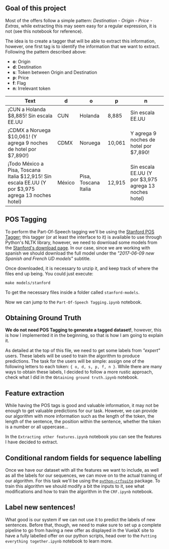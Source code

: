 ## Goal of this project  

Most of the offers follow a simple pattern: *Destination - Origin - Price - Extras*, while extracting this may seem easy for a regular expression, it is not (see this notebook for reference). 

The idea is to create a tagger that will be able to extract this information, however, one first tag is to identify the information that we want to extract. Following the pattern described above: 

 - **o**: Origin 
 - **d**: Destination 
 - **s**: Token between Origin and Destination
 - **p**: Price 
 - **f**: Flag
 - **n**: Irrelevant token
 
| Text 	| d 	| o 	| p 	| n 	|
|------	|-----	|-----	|-----	|-----	|
| ¡CUN a Holanda \$8,885! Sin escala EE.UU | CUN | Holanda | 8,885 | Sin escala EE.UU |   
| ¡CDMX a Noruega <span>$</span>10,061! (Y agrega 9 noches de hotel por \$7,890!) | CDMX | Noruega | 10,061 | Y agrega 9 noches de hotel por \$7,890!| 
| ¡Todo México a Pisa, Toscana Italia \$12,915! Sin escala EE.UU (Y por \$3,975 agrega 13 noches hotel) | México | Pisa, Toscana Italia | 12,915 | Sin escala EE.UU (Y por \$3,975 agrega 13 noches hotel) |


## POS Tagging  

To perform the Part-Of-Speech tagging we'll be using the [Stanford POS Tagger](https://nlp.stanford.edu/software/tagger.shtml); this tagger (or at least the interface to it) is available to use through Python's NLTK library, however, we need to download some models from the [Stanford's download page](https://nlp.stanford.edu/software/tagger.shtml#Download). In our case, since we are working with spanish we should download the full model under the *"2017-06-09 	new Spanish and French UD models"* subtitle.

Once downloaded, it is necessary to unzip it, and keep track of where the files end up being. You could just execute:

```shell script
make models/stanford
```  

To get the necessary files inside a folder called `stanford-models`.

Now we can jump to the `Part-Of-Speech Tagging.ipynb` notebook.

## Obtaining Ground Truth  

**We do not need POS Tagging to generate a tagged dataset!**, however, this is how I implemented it in the beginning, so that is how I am going to explain it.

As detailed at the top of this file, we need to get some labels from *"expert"* users. These labels will be used to train the algorithm to produce predictions. The task for the users will be simple: assign one of the following letters to each token: `{ o, d, s, p, f, n }`. While there are many ways to obtain these labels, I decided to follow a more rustic approach, check what I did in the `Obtaining ground truth.ipynb` notebook.


## Feature extraction  

While having the POS tags is good and valuable information, it may not be enough to get valuable predictions for our task. However, we can provide our algorithm with more information such as the length of the token, the length of the sentence, the position within the sentence, whether the token is a number or all uppercase...

In the `Extracting other features.ipynb` notebook you can see the features I have decided to extract.

## Conditional random fields for sequence labelling  

Once we have our dataset with all the features we want to include, as well as all the labels for our sequences, we can move on to the actual training of our algorithm. For this task we'll be using the [`python-crfsuite`](https://python-crfsuite.readthedocs.io/en/latest/) package. To train this algorithm we should modify a bit the inputs to it, see what modifications and how to train the algorithm in the `CRF.ipynb` notebook.

## Label new sentences!

What good is our system if we can not use it to predict the labels of new sentences. Before that, though, we need to make sure to set up a complete pipeline to go from having a new offer as displayed in the VuelaX site to have a fully labelled offer on our python scripts, head over to the `Putting everything together.ipynb` notebook to learn more. 